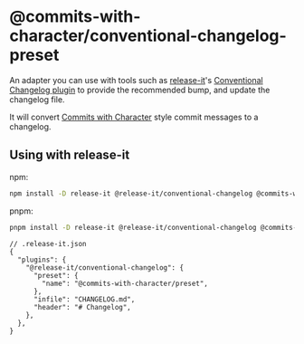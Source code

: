 # @commits-with-character/conventional-changelog-preset

An adapter you can use with tools such as
[release-it](https://github.com/release-it/release-it)'s
[Conventional Changelog plugin](https://github.com/release-it/conventional-changelog)
to provide the recommended bump, and update the changelog file.

It will convert [Commits with Character](https://commits-with-character.org/)
style commit messages to a changelog.

## Using with release-it

npm:

```sh
npm install -D release-it @release-it/conventional-changelog @commits-with-character/conventional-changelog-preset
```

pnpm:

```sh
pnpm install -D release-it @release-it/conventional-changelog @commits-with-character/conventional-changelog-preset
```

```jsonc
// .release-it.json
{
  "plugins": {
    "@release-it/conventional-changelog": {
      "preset": {
        "name": "@commits-with-character/preset",
      },
      "infile": "CHANGELOG.md",
      "header": "# Changelog",
    },
  },
}
```
